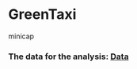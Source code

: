 # GreenTaxi
minicap
### The data for the analysis:  [Data](https://github.com/lx565/PUI-Extra-Credit/tree/master/Data)

